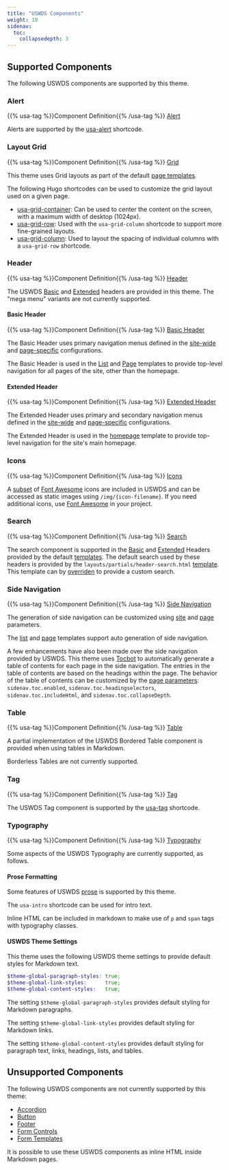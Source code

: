 ```yaml
---
title: "USWDS Components"
weight: 10
sidenav:
  toc:
    collapsedepth: 3
---
```


## Supported Components

The following USWDS components are supported by this theme.

### Alert

{{% usa-tag %}}Component Definition{{% /usa-tag %}} [Alert](https://designsystem.digital.gov/components/alert/)

Alerts are supported by the [usa-alert](../hugo/shortcodes/#usa-alert-shortcode) shortcode.

### Layout Grid

{{% usa-tag %}}Component Definition{{% /usa-tag %}} [Grid](https://designsystem.digital.gov/utilities/layout-grid/)

This theme uses Grid layouts as part of the default [page templates](../hugo/templates/).

The following Hugo shortcodes can be used to customize the grid layout used on a given page.

- [usa-grid-container](../hugo/shortcodes/#usa-grid-container-shortcode): Can be used to center the content on the screen, with a maximum width of desktop (1024px).
- [usa-grid-row](../hugo/shortcodes/#usa-grid-row-shortcode): Used with the `usa-grid-column` shortcode to support more fine-grained layouts.
- [usa-grid-column](../hugo/shortcodes/#usa-grid-column-shortcode): Used to layout the spacing of individual columns with a `usa-grid-row` shortcode.

### Header

{{% usa-tag %}}Component Definition{{% /usa-tag %}} [Header](https://designsystem.digital.gov/components/header/)

The USWDS [Basic](../hugo/templates/#the-header-basic-html-template) and [Extended](../hugo/templates/#the-header-extended-html-template) headers are provided in this theme. The "mega menu" variants are not currently supported.

#### Basic Header

{{% usa-tag %}}Component Definition{{% /usa-tag %}} [Basic Header](https://designsystem.digital.gov/components/header/#basic)

The Basic Header uses primary navigation menus defined in the [site-wide](../hugo/configuration-parameters/#primary-and-secondary-navigation) and [page-specific](../hugo/configuration-parameters/#primary-and-secondary-navigation-1) configurations.

The Basic Header is used in the [List](../hugo/templates/#list-template) and [Page](../hugo/templates/#page-template) templates to provide top-level navigation for all pages of the site, other than the homepage.

#### Extended Header

{{% usa-tag %}}Component Definition{{% /usa-tag %}} [Extended Header](https://designsystem.digital.gov/components/header/#extended)

The Extended Header uses primary and secondary navigation menus defined in the [site-wide](../hugo/configuration-parameters/#primary-and-secondary-navigation) and [page-specific](../hugo/configuration-parameters/#primary-and-secondary-navigation-1) configurations.

The Extended Header is used in the [homepage](../hugo/templates/#homepage-template) template to provide top-level navigation for the site's main homepage.

### Icons

{{% usa-tag %}}Component Definition{{% /usa-tag %}} [Icons](https://designsystem.digital.gov/components/icons/)

A [subset](https://github.com/usnistgov/hugo-uswds/tree/master/static/img) of [Font Awesome](https://fontawesome.com/) icons are included in USWDS and can be accessed as static images using `/img/{icon-filename}`. If you need additional icons, use [Font Awesome](https://fontawesome.com/) in your project.

### Search

{{% usa-tag %}}Component Definition{{% /usa-tag %}} [Search](https://designsystem.digital.gov/components/search/)

The search component is supported in the [Basic](#basic-header) and [Extended](#extended-header) Headers provided by the default [templates](../hugo/templates/). The default search used by these headers is provided by the `layouts/partials/header-search.html` [template](https://github.com/usnistgov/hugo-uswds/blob/master/layouts/partials/components/header-search.html). This template can by [overriden](../hugo/templates/#the-header-search-html-template) to provide a custom search.

### Side Navigation

{{% usa-tag %}}Component Definition{{% /usa-tag %}}  [Side Navigation](https://designsystem.digital.gov/components/sidenav/)

The generation of side navigation can be customized using [site](../hugo/configuration-parameters/#site-wide-configuration) and [page](../hugo/configuration-parameters/#page-specific-configuration) parameters.

The [list](../hugo/templates/#list-template) and [page](../hugo/templates/#page-template) templates support auto generation of side navigation.

A few enhancements have also been made over the side navigation provided by USWDS. This theme uses [Tocbot](https://tscanlin.github.io/tocbot/) to automatically generate a table of contents for each page in the side navigation. The entries in the table of contents are based on the headings within the page. The behavior of the table of contents can be customized by the [page parameters](../hugo/configuration-parameters/#page-specific-configuration): `sidenav.toc.enabled`, `sidenav.toc.headingselectors`, `sidenav.toc.includeHtml`, and `sidenav.toc.collapseDepth`.

### Table

{{% usa-tag %}}Component Definition{{% /usa-tag %}}  [Table](https://designsystem.digital.gov/components/table/)

A partial implementation of the USWDS Bordered Table component is provided when using tables in Markdown.

Borderless Tables are not currently supported.

### Tag

{{% usa-tag %}}Component Definition{{% /usa-tag %}} [Tag](https://designsystem.digital.gov/components/tag/)

The USWDS Tag component is supported by the [usa-tag](../hugo/shortcodes/#usa-tag-shortcode) shortcode.

### Typography

{{% usa-tag %}}Component Definition{{% /usa-tag %}} [Typography](https://designsystem.digital.gov/components/typography/)

Some aspects of the USWDS Typography are currently supported, as follows.

#### Prose Formatting

Some features of USWDS [prose](https://designsystem.digital.gov/components/typography/#prose) is supported by this theme.

The `usa-intro` shortcode can be used for intro text.

Inline HTML can be included in markdown to make use of `p` and `span` tags with typography classes.

#### USWDS Theme Settings

This theme uses the following USWDS theme settings to provide default styles for Markdown text.

```scss
$theme-global-paragraph-styles: true;
$theme-global-link-styles:      true;
$theme-global-content-styles:   true;
```

The setting `$theme-global-paragraph-styles` provides default styling for Markdown paragraphs.

The setting `$theme-global-link-styles` provides default styling for Markdown links.

The setting `$theme-global-content-styles` provides default styling for paragraph text, links, headings, lists, and tables.

## Unsupported Components

The following USWDS components are not currently supported by this theme:

- [Accordion](https://designsystem.digital.gov/components/accordion/)
- [Button](https://designsystem.digital.gov/components/button/)
- [Footer](https://designsystem.digital.gov/components/footer/)
- [Form Controls](https://designsystem.digital.gov/components/form-controls/)
- [Form Templates](https://designsystem.digital.gov/components/form-templates/)

It is possible to use these USWDS components as inline HTML inside Markdown pages.
